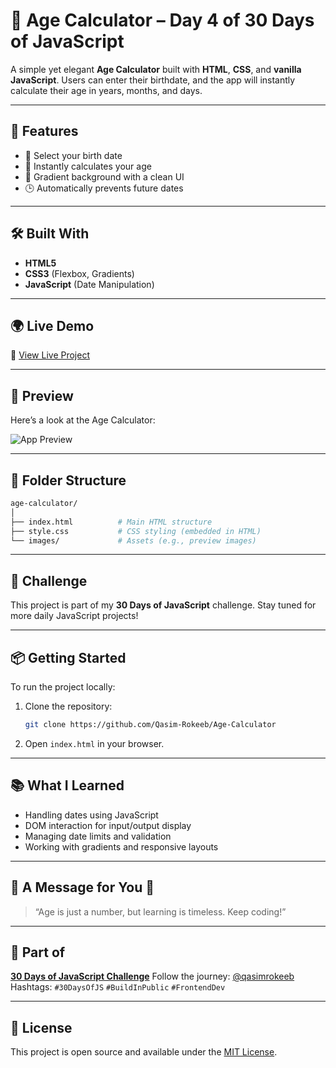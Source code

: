 
# 🧮 Age Calculator – Day 4 of 30 Days of JavaScript

A simple yet elegant **Age Calculator** built with **HTML**, **CSS**, and **vanilla JavaScript**. Users can enter their birthdate, and the app will instantly calculate their age in years, months, and days.

---

## 🚀 Features

* 📅 Select your birth date
* 🧠 Instantly calculates your age
* 🎨 Gradient background with a clean UI
* 🕒 Automatically prevents future dates

---

## 🛠️ Built With

* **HTML5**
* **CSS3** (Flexbox, Gradients)
* **JavaScript** (Date Manipulation)

---

## 🌍 Live Demo

🔗 [View Live Project](https://qasim-rokeeb.github.io/Age-Calculator/)

---

## 📸 Preview

Here’s a look at the Age Calculator:

![App Preview](https://raw.githubusercontent.com/Qasim-Rokeeb/Age-Calculator/main/images/screenshot.png)

---

## 📂 Folder Structure

```bash
age-calculator/
│
├── index.html          # Main HTML structure
├── style.css           # CSS styling (embedded in HTML)
└── images/             # Assets (e.g., preview images)
````

---

## 📅 Challenge

This project is part of my **30 Days of JavaScript** challenge. Stay tuned for more daily JavaScript projects!

---

## 📦 Getting Started

To run the project locally:

1. Clone the repository:

   ```bash
   git clone https://github.com/Qasim-Rokeeb/Age-Calculator
   ```

2. Open `index.html` in your browser.

---

## 📚 What I Learned

* Handling dates using JavaScript
* DOM interaction for input/output display
* Managing date limits and validation
* Working with gradients and responsive layouts

---

## 🌟 A Message for You 🙂

> “Age is just a number, but learning is timeless. Keep coding!”

---

## 🧩 Part of

**[30 Days of JavaScript Challenge](#)**
Follow the journey: [@qasimrokeeb](https://x.com/qasimrokeeb)
Hashtags: `#30DaysOfJS` `#BuildInPublic` `#FrontendDev`

---

## 📜 License

This project is open source and available under the [MIT License](LICENSE).

```


